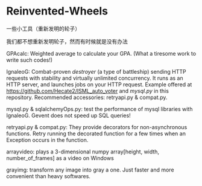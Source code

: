 # Reinvented-Wheels
一些小工具（重新发明的轮子）  
  
我们都不想重新发明轮子，然而有时候就是没有办法  
  
GPAcalc: Weighted average to calculate your GPA. (What a tiresome work to write such codes!)  
  
IgnaleoG: Combat-proven *destroyer* (a type of battleship) sending HTTP requests with stability and virtually unlimited concurrency. It runs as an HTTP server, and launches jobs on your HTTP request. Example offered at https://github.com/Hecate2/ISML_auto_voter and *mysql.py* in this repository. Recommended accessories: retryapi.py & compat.py.  

mysql.py & sqlalchemyOps.py: test the performance of mysql libraries with IgnaleoG. Gevent does not speed up SQL queries!  
  
retryapi.py & compat.py: They provide decorators for non-asynchronous functions. Retry running the decorated function for a few times when an Exception occurs in the function.  
  
arrayvideo: plays a 3-dimensional numpy array[height, width, number_of_frames] as a video on Windows  

grayimg: transform any image into gray a one. Just faster and more convenient than heavy softwares.  
  
